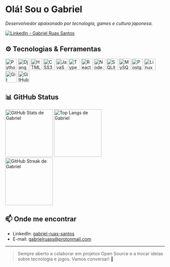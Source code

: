 # Olá! Sou o Gabriel

*Desenvolvedor apaixonado por tecnologia, games e cultura japonesa.*

<p align="left">
  <a href="https://www.linkedin.com/in/gabriel-ruas-santos" target="_blank">
    <img alt="LinkedIn - Gabriel Ruas Santos" src="https://img.shields.io/badge/LinkedIn-Gabriel%20Ruas%20Santos-blue?logo=linkedin&logoColor=white" />
  </a>
</p>

## ⚙️ Tecnologias & Ferramentas

<!-- Ícones via devicon: https://github.com/devicons/devicon -->
<p align="left">
  <img src="https://cdn.jsdelivr.net/gh/devicons/devicon/icons/python/python-original.svg" alt="Python" height="36"/>
  <img src="https://cdn.jsdelivr.net/gh/devicons/devicon/icons/django/django-plain.svg" alt="Django" height="36"/>
  <img src="https://cdn.jsdelivr.net/gh/devicons/devicon/icons/html5/html5-original.svg" alt="HTML5" height="36"/>
  <img src="https://cdn.jsdelivr.net/gh/devicons/devicon/icons/css3/css3-original.svg" alt="CSS3" height="36"/>
  <img src="https://cdn.jsdelivr.net/gh/devicons/devicon/icons/javascript/javascript-original.svg" alt="JavaScript" height="36"/>
  <img src="https://cdn.jsdelivr.net/gh/devicons/devicon/icons/typescript/typescript-original.svg" alt="TypeScript" height="36"/>
  <img src="https://cdn.jsdelivr.net/gh/devicons/devicon/icons/react/react-original.svg" alt="React" height="36"/>
  <img src="https://cdn.jsdelivr.net/gh/devicons/devicon/icons/nodejs/nodejs-original.svg" alt="Node.js" height="36"/>
  <img src="https://cdn.jsdelivr.net/gh/devicons/devicon/icons/sqlite/sqlite-original.svg" alt="SQLite" height="36"/>
  <img src="https://cdn.jsdelivr.net/gh/devicons/devicon/icons/mysql/mysql-original.svg" alt="MySQL" height="36"/>
  <img src="https://cdn.jsdelivr.net/gh/devicons/devicon/icons/postgresql/postgresql-original.svg" alt="PostgreSQL" height="36"/>
  <img src="https://cdn.jsdelivr.net/gh/devicons/devicon/icons/linux/linux-original.svg" alt="Linux" height="36"/>
  <img src="https://cdn.jsdelivr.net/gh/devicons/devicon/icons/git/git-original.svg" alt="Git" height="36"/>
  <img src="https://cdn.jsdelivr.net/gh/devicons/devicon/icons/github/github-original.svg" alt="GitHub" height="36"/>
</p>

## 📊 GitHub Status

<!-- Substitua 'gabrielruassantos' pelo seu usuário do GitHub, caso seja diferente -->
<div align="left">
  <img src="https://github-readme-stats.vercel.app/api?username=gabriel-ruas-santos&show_icons=true&theme=tokyonight&hide_border=true" alt="GitHub Stats de Gabriel" height="150" />
  <img src="https://github-readme-stats.vercel.app/api/top-langs/?username=gabriel-ruas-santos&layout=compact&theme=tokyonight&hide_border=true" alt="Top Langs de Gabriel" height="150" />
</div>

<!-- Opcional: streak stats -->
<div align="left">
  <img src="https://streak-stats.demolab.com?user=gabrielruassantos&theme=tokyonight&hide_border=true" alt="GitHub Streak de Gabriel" height="150" />
</div>

## 📫 Onde me encontrar

- LinkedIn: [gabriel-ruas-santos](https://www.linkedin.com/in/gabriel-ruas-santos)
- E-mail: gabrielruass@protonmail.com

---

> Sempre aberto a colaborar em projetos Open Source e a trocar ideias sobre tecnologia e jogos. Vamos conversar! 🚀
